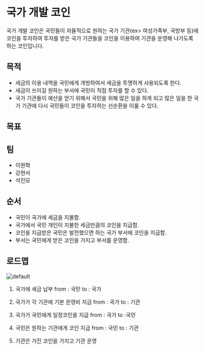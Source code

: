 # 국가 개발 코인
국가 개발 코인은 국민들이 자율적으로 원하는 국가 기관(ex> 여성가족부, 국방부 등)에 코인을 투자하여 투자를 받은 국가 기관들을 코인을 이용하여 기관을 운영해 나가도록 하는 코인입니다.

## 목적
* 세금의 이용 내역을 국민에게 개방하여서 세금을 투명하게 사용되도록 한다.
* 세금이 쓰이길 원하는 부서에 국민이 직접 투자를 할 수 있다.
* 국가 기관들이 예산을 얻기 위해서 국민을 위해 많은 일을 하게 되고 많은 일을 한 국가 기관에 다시 국민들이 코인을 투자하는 선순환을 이룰 수 있다.

## 목표


## 팀
* 이원혁
* 강현서
* 석진모

## 순서
* 국민이 국가에 세금을 지불함.
* 국가에서 국민 개인이 지불한 세금만큼의 코인을 지급함.
* 코인을 지급받은 국민은 발전했으면 하는 국가 부서에 코인을 지급함.
* 부서는 국민에게 받은 코인을 가지고 부서를 운영함.

## 로드맵
![default](https://user-images.githubusercontent.com/26127395/44015901-b3ac3ba0-9f0d-11e8-9dbf-b7c5ab439803.png)

1. 국가에 세금 납부 
   from : 국민
   to : 국가 

2. 국가가 각 기관에 기본 운영비 지금 
   from : 국가 
   to : 기관 

3. 국가가 국민에게 일정코인을 지급 
   from : 국가 
   to :국민 

4. 국민은 원하는 기관에게 코인 지급 
   from : 국민 
   to : 기관 

5. 기관은 가진 코인을 가지고 기관 운영 
